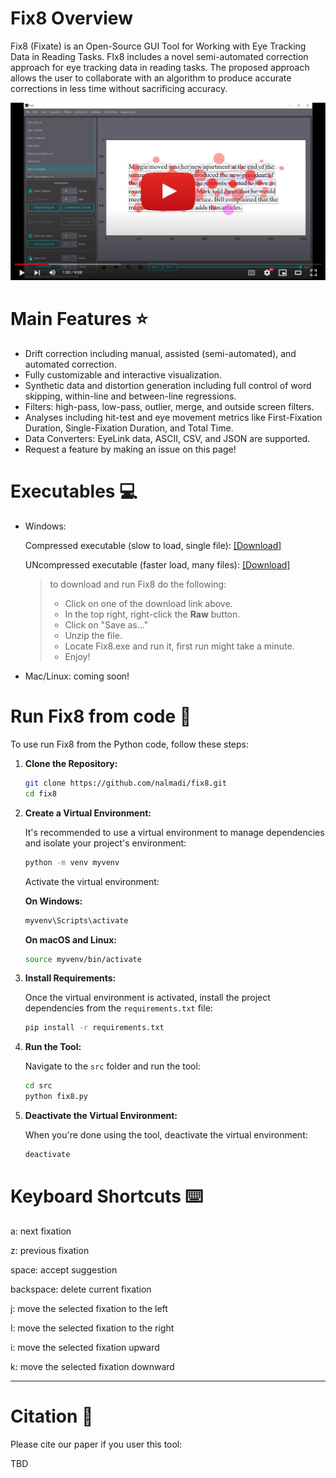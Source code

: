 # Fix8 Overview

Fix8 (Fixate) is an Open-Source GUI Tool for Working with Eye Tracking Data in Reading Tasks. FIx8 includes a novel semi-automated correction approach for eye tracking data in reading tasks.  The proposed approach allows the user to collaborate with an algorithm to produce accurate corrections in less time without sacrificing accuracy.


[![Watch the video](./src/.images/step2.jpg)](https://youtu.be/Zw2uO3IE2vI?si=h1yYnNQag-0Q7lVe)


# Main Features ⭐

- Drift correction including manual, assisted (semi-automated), and automated correction.
- Fully customizable and interactive visualization.
- Synthetic data and distortion generation including full control of word skipping, within-line and between-line regressions.
- Filters: high-pass, low-pass, outlier, merge, and outside screen filters.
- Analyses including hit-test and eye movement metrics like First-Fixation Duration, Single-Fixation Duration, and Total Time.
- Data Converters: EyeLink data, ASCII, CSV, and JSON are supported.
- Request a feature by making an issue on this page!

# Executables  💻

- Windows: 

    Compressed executable (slow to load, single file): <a id="raw-url" href="https://github.com/nalmadi/fix8/tree/main/executables/Fix8_v1.1_onefile.zip">[Download]</a> 

    UNcompressed executable (faster load, many files): <a id="raw-url" href="https://github.com/nalmadi/fix8/tree/main/executables/Fix8_v1.1.zip">[Download]</a> 

    > to download and run Fix8 do the following:
    >- Click on one of the download link above.
    >- In the top right, right-click the **Raw** button.
    >- Click on "Save as..."
    >- Unzip the file.
    >- Locate Fix8.exe and run it, first run might take a minute.
    >- Enjoy!


- Mac/Linux: coming soon!

# Run Fix8 from code 🚀
To use run Fix8 from the Python code, follow these steps:

1. **Clone the Repository:**
    ```bash
    git clone https://github.com/nalmadi/fix8.git
    cd fix8
    ```

2. **Create a Virtual Environment:**

    It's recommended to use a virtual environment to manage dependencies and isolate your project's environment:

    ```bash
    python -m venv myvenv
    ```

    Activate the virtual environment:
    
    **On Windows:**
    
    ```bash
    myvenv\Scripts\activate
    ```

    **On macOS and Linux:**
    
    ```bash
    source myvenv/bin/activate
    ```

3. **Install Requirements:**

    Once the virtual environment is activated, install the project dependencies from the `requirements.txt` file:

    ```bash
    pip install -r requirements.txt
    ```

4. **Run the Tool:**

    Navigate to the `src` folder and run the tool:

    ```bash
    cd src
    python fix8.py
    ```


5. **Deactivate the Virtual Environment:**

    When you're done using the tool, deactivate the virtual environment:

    ```bash
    deactivate
    ```



# Keyboard Shortcuts ⌨️​
a: 		next fixation

z: 		previous fixation

space: 		accept suggestion

backspace: 	delete current fixation

j:      move the selected fixation to the left

l:      move the selected fixation to the right

i:      move the selected fixation upward

k:      move the selected fixation downward


* * *


# Citation 📝

Please cite our paper if you user this tool:

TBD

          
